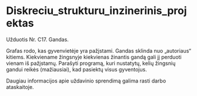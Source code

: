 # Diskreciu_strukturu_inzinerinis_projektas
Užduotis Nr. C17. Gandas.

Grafas rodo, kas gyvenvietėje yra pažįstami. Gandas sklinda nuo „autoriaus“ kitiems. 
Kiekviename žingsnyje kiekvienas žinantis gandą gali jį perduoti vienam iš pažįstamų. Parašyti 
programą, kuri nustatytų, kelių žingsnių gandui reikės (mažiausiai), kad pasiektų visus gyventojus.

Daugiau informacijos apie uždavinio sprendimą galima rasti darbo ataskaitoje.
